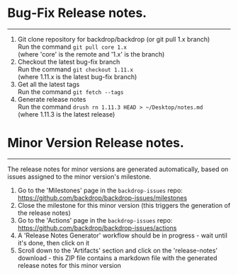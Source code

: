 # Bug-Fix Release notes.
------------------------

1) Git clone repository for backdrop/backdrop (or git pull 1.x branch)  
   Run the command `git pull core 1.x`  
   (where 'core' is the remote and '1.x' is the branch)
2) Checkout the latest bug-fix branch  
   Run the command `git checkout 1.11.x`  
   (where 1.11.x is the latest bug-fix branch)
3) Get all the latest tags  
   Run the command `git fetch --tags`
4) Generate release notes  
   Run the command `drush rn 1.11.3 HEAD > ~/Desktop/notes.md`  
   (where 1.11.3 is the latest release)


# Minor Version Release notes.
------------------------------

The release notes for minor versions are generated automatically, based on
issues assigned to the minor version's milestone.

1) Go to the 'Milestones' page in the `backdrop-issues` repo:
   https://github.com/backdrop/backdrop-issues/milestones
2) Close the milestone for this minor version (this triggers the generation of
   the release notes)
3) Go to the 'Actions' page in the `backdrop-issues` repo:
   https://github.com/backdrop/backdrop-issues/actions
4) A 'Release Notes Generator' workflow should be in progress - wait until it's
   done, then click on it
5) Scroll down to the 'Artifacts' section and click on the 'release-notes'
   download - this ZIP file contains a markdown file with the generated release
   notes for this minor version
